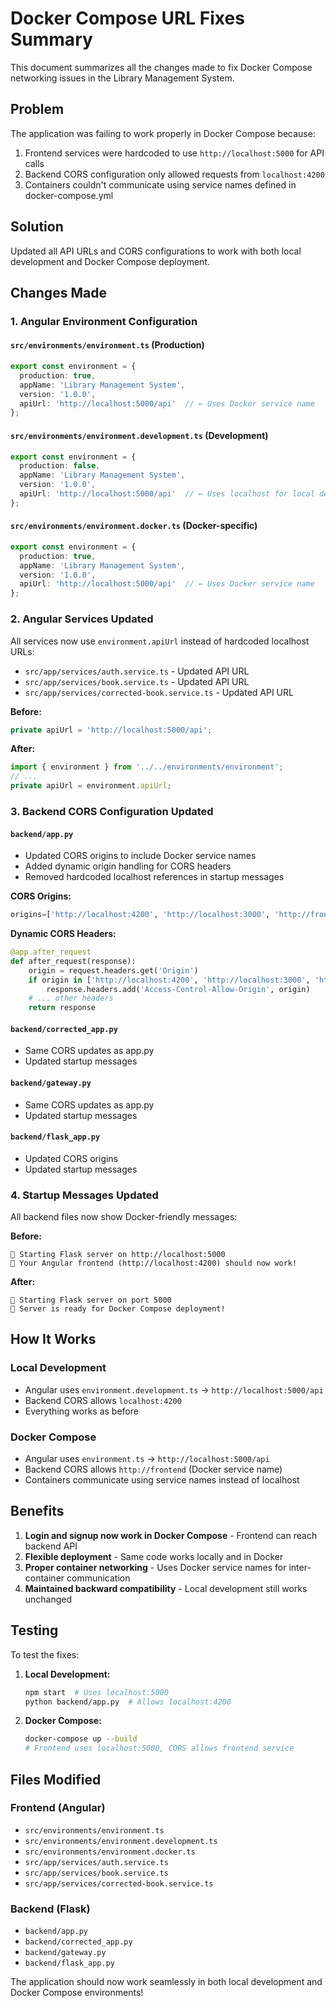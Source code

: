 # Docker Compose URL Fixes Summary

This document summarizes all the changes made to fix Docker Compose networking issues in the Library Management System.

## Problem
The application was failing to work properly in Docker Compose because:
1. Frontend services were hardcoded to use `http://localhost:5000` for API calls
2. Backend CORS configuration only allowed requests from `localhost:4200`
3. Containers couldn't communicate using service names defined in docker-compose.yml

## Solution
Updated all API URLs and CORS configurations to work with both local development and Docker Compose deployment.

## Changes Made

### 1. Angular Environment Configuration

#### `src/environments/environment.ts` (Production)
```typescript
export const environment = {
  production: true,
  appName: 'Library Management System',
  version: '1.0.0',
  apiUrl: 'http://localhost:5000/api'  // ← Uses Docker service name
};
```

#### `src/environments/environment.development.ts` (Development)
```typescript
export const environment = {
  production: false,
  appName: 'Library Management System',
  version: '1.0.0',
  apiUrl: 'http://localhost:5000/api'  // ← Uses localhost for local dev
};
```

#### `src/environments/environment.docker.ts` (Docker-specific)
```typescript
export const environment = {
  production: true,
  appName: 'Library Management System',
  version: '1.0.0',
  apiUrl: 'http://localhost:5000/api'  // ← Uses Docker service name
};
```

### 2. Angular Services Updated

All services now use `environment.apiUrl` instead of hardcoded localhost URLs:

- `src/app/services/auth.service.ts` - Updated API URL
- `src/app/services/book.service.ts` - Updated API URL  
- `src/app/services/corrected-book.service.ts` - Updated API URL

**Before:**
```typescript
private apiUrl = 'http://localhost:5000/api';
```

**After:**
```typescript
import { environment } from '../../environments/environment';
// ...
private apiUrl = environment.apiUrl;
```

### 3. Backend CORS Configuration Updated

#### `backend/app.py`
- Updated CORS origins to include Docker service names
- Added dynamic origin handling for CORS headers
- Removed hardcoded localhost references in startup messages

**CORS Origins:**
```python
origins=['http://localhost:4200', 'http://localhost:3000', 'http://frontend', 'http://localhost']
```

**Dynamic CORS Headers:**
```python
@app.after_request
def after_request(response):
    origin = request.headers.get('Origin')
    if origin in ['http://localhost:4200', 'http://localhost:3000', 'http://frontend', 'http://localhost']:
        response.headers.add('Access-Control-Allow-Origin', origin)
    # ... other headers
    return response
```

#### `backend/corrected_app.py`
- Same CORS updates as app.py
- Updated startup messages

#### `backend/gateway.py`
- Same CORS updates as app.py
- Updated startup messages

#### `backend/flask_app.py`
- Updated CORS origins
- Updated startup messages

### 4. Startup Messages Updated

All backend files now show Docker-friendly messages:

**Before:**
```
🚀 Starting Flask server on http://localhost:5000
🎯 Your Angular frontend (http://localhost:4200) should now work!
```

**After:**
```
🚀 Starting Flask server on port 5000
🎯 Server is ready for Docker Compose deployment!
```

## How It Works

### Local Development
- Angular uses `environment.development.ts` → `http://localhost:5000/api`
- Backend CORS allows `localhost:4200`
- Everything works as before

### Docker Compose
- Angular uses `environment.ts` → `http://localhost:5000/api`
- Backend CORS allows `http://frontend` (Docker service name)
- Containers communicate using service names instead of localhost

## Benefits

1. **Login and signup now work in Docker Compose** - Frontend can reach backend API
2. **Flexible deployment** - Same code works locally and in Docker
3. **Proper container networking** - Uses Docker service names for inter-container communication
4. **Maintained backward compatibility** - Local development still works unchanged

## Testing

To test the fixes:

1. **Local Development:**
   ```bash
   npm start  # Uses localhost:5000
   python backend/app.py  # Allows localhost:4200
   ```

2. **Docker Compose:**
   ```bash
   docker-compose up --build
   # Frontend uses localhost:5000, CORS allows frontend service
   ```

## Files Modified

### Frontend (Angular)
- `src/environments/environment.ts`
- `src/environments/environment.development.ts`
- `src/environments/environment.docker.ts`
- `src/app/services/auth.service.ts`
- `src/app/services/book.service.ts`
- `src/app/services/corrected-book.service.ts`

### Backend (Flask)
- `backend/app.py`
- `backend/corrected_app.py`
- `backend/gateway.py`
- `backend/flask_app.py`

The application should now work seamlessly in both local development and Docker Compose environments!

